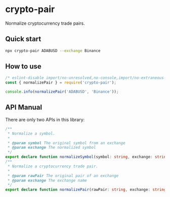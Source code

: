 # crypto-pair

Normalize cryptocurrency trade pairs.

## Quick start

```bash
npx crypto-pair ADABUSD --exchange Binance
```

## How to use

```javascript
/* eslint-disable import/no-unresolved,no-console,import/no-extraneous-dependencies */
const { normalizePair } = require('crypto-pair');

console.info(normalizePair('ADABUSD', 'Binance'));
```

## API Manual

There are only two APIs in this library:

```typescript
/**
 * Normalize a symbol.
 *
 * @param symbol The original symbol from an exchange
 * @param exchange The normalized symbol
 */
export declare function normalizeSymbol(symbol: string, exchange: string): string;
/**
 * Normalize a cryptocurrency trade pair.
 *
 * @param rawPair The original pair of an exchange
 * @param exchange The exchange name
 */
export declare function normalizePair(rawPair: string, exchange: string): string;
```
